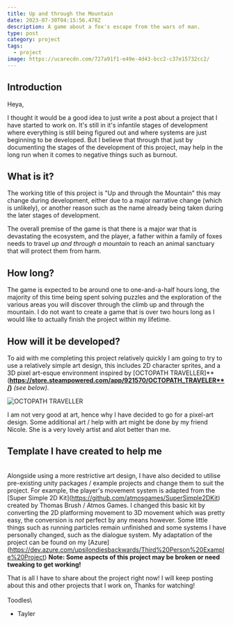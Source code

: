 ```yaml
---
title: Up and through the Mountain
date: 2023-07-30T04:15:56.478Z
description: A game about a fox's escape from the wars of man.
type: post
category: project
tags:
  - project
image: https://ucarecdn.com/727a91f1-e49e-4d43-bcc2-c37e15732cc2/
---
```

## Introduction

Heya,

I thought it would be a good idea to just write a post about a project that I have started to work on. It's still in it's infantile stages of development where everything is still being figured out and where systems are just beginning to be developed. But I believe that through that just by documenting the stages of the development of this project, may help in the long run when it comes to negative things such as burnout.

## What is it?

The working title of this project is "Up and through the Mountain" this may change during development, either due to a major narrative change (which is unlikely), or another reason such as the name already being taken during the later stages of development.

The overall premise of the game is that there is a major war that is devastating the ecosystem, and the player, a father within a family of foxes needs to travel *up and through a mountain* to reach an animal sanctuary that will protect them from harm.

## How long?

The game is expected to be around one to one-and-a-half hours long, the majority of this time being spent solving puzzles and the exploration of the various areas you will discover through the climb up and through the mountain. I do not want to create a game that is over two hours long as I would like to actually finish the project within my lifetime.

## How will it be developed?

To aid with me completing this project relatively quickly I am going to try to use a relatively simple art design, this includes 2D character sprites, and a 3D pixel art-esque environment inspired by \[OCTOPATH TRAVELLER]**(**https://store.steampowered.com/app/921570/OCTOPATH_TRAVELER**/)** *(see below).*

![OCTOPATH TRAVELLER](https://cdn.cloudflare.steamstatic.com/steam/apps/921570/ss_4e3218569723259a23262ec23cb0ebb6226e46b2.1920x1080.jpg?t=1688650598)

I am not very good at art, hence why I have decided to go for a pixel-art design. Some additional art / help with art might be done by my friend Nicole. She is a very lovely artist and alot better than me.

## Template I have created to help me

\
Alongside using a more restrictive art design, I have also decided to utilise pre-existing unity packages / example projects and change them to suit the project. For example, the player's movement system is adapted from the \[Super Simple 2D Kit](https://github.com/atmosgames/SuperSimple2DKit) created by Thomas Brush / Atmos Games. I changed this basic kit by converting the 2D platforming movement to 3D movement which was pretty easy, the conversion is *not* perfect by any means however. Some little things such as running particles remain unfinished and some systems I have personally changed, such as the dialogue system. My adaptation of the project can be found on my \[Azure](https://dev.azure.com/upsilondiesbackwards/Third%20Person%20Example%20Project) **Note: Some aspects of this project may be broken or need tweaking to get working!**

That is all I have to share about the project right now! I will keep posting about this and other projects that I work on, Thanks for watching!\
\
Toodles\

* Tayler